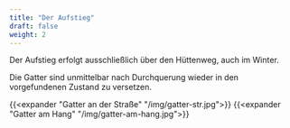 ```yaml
---
title: "Der Aufstieg"
draft: false
weight: 2
---
```

Der Aufstieg erfolgt ausschließlich über den Hüttenweg, auch im Winter. 

Die Gatter sind unmittelbar nach Durchquerung wieder in den vorgefundenen Zustand zu versetzen.</summary>

{{<expander "Gatter an der Straße" "/img/gatter-str.jpg">}}
{{<expander "Gatter am Hang" "/img/gatter-am-hang.jpg">}}
